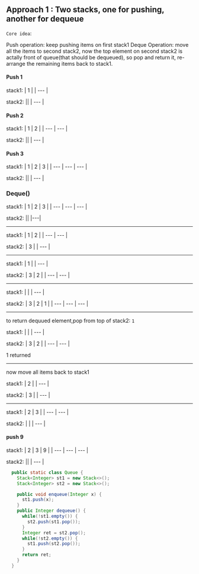 

## Approach 1 : Two stacks, one for pushing, another for dequeue

`Core idea`: 

Push operation: keep pushing items on first stack1
Deque Operation: move all the items to second stack2, now the top element on second stack2 is actally front of queue(that should be dequeued), so pop and return it, re-arrange the remaining items back to stack1.

#### Push 1

stack1:
| 1 |
| --- |

stack2:
||
| --- |


#### Push 2

stack1:
| 1 | 2 |
| --- | --- |

stack2:
||
| --- |

#### Push 3
stack1:
| 1 | 2 | 3 |
| --- | --- | --- |

stack2:
||
| --- |

### Deque()

stack1:
| 1 | 2 | 3 |
| --- | --- | --- |

stack2:
||
|---|

----

stack1:
| 1 | 2 |
| --- | --- |

stack2:
| 3 |
| --- |

---

stack1:
| 1 |
| --- |

stack2:
| 3 | 2 |
| --- | --- |

---

stack1:
| | 
| --- |

stack2:
| 3 | 2 | 1 |
| --- | --- | --- |

----

to return dequued element,pop from top of stack2: `1`

stack1:
| |
| --- |

stack2:
| 3 | 2 |
| --- | --- |

1 returned

--- 
now move all items back to stack1

stack1:
| 2 |
| --- |

stack2:
| 3 |
| --- |

---

stack1:
| 2 | 3 |
| --- | --- |

stack2:
| |
| --- |

#### push 9

stack1:
| 2 | 3 | 9 |
| --- | --- | --- |

stack2:
||
| --- |








```java
  public static class Queue {
    Stack<Integer> st1 = new Stack<>();
    Stack<Integer> st2 = new Stack<>();

    public void enqueue(Integer x) {
      st1.push(x);
    }
    public Integer dequeue() {
      while(!st1.empty()) {
        st2.push(st1.pop());
      }
      Integer ret = st2.pop();
      while(!st2.empty()) {
        st1.push(st2.pop());
      }
      return ret;
    }
  }
```

